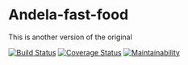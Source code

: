 # Andela-fast-food
This is another version of the original

[![Build Status](https://travis-ci.com/katunold/Andela-fast-food.svg?branch=master)](https://travis-ci.com/katunold/Andela-fast-food)
[![Coverage Status](https://coveralls.io/repos/github/katunold/Andela-fast-food/badge.svg?branch=master)](https://coveralls.io/github/katunold/Andela-fast-food?branch=master)
[![Maintainability](https://api.codeclimate.com/v1/badges/fa86708679b32fb506d6/maintainability)](https://codeclimate.com/github/katunold/Andela-fast-food/maintainability)
